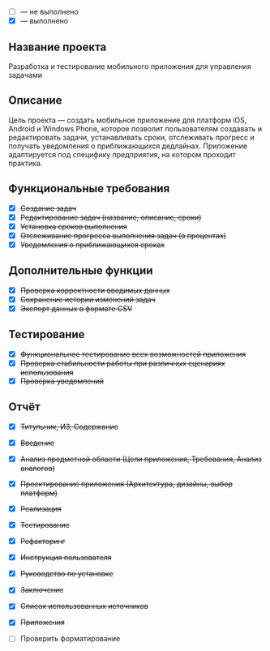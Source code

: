 
* [ ] — не выполнено
* [x] — выполнено

## Название проекта

Разработка и тестирование мобильного приложения для управления задачами

## Описание

Цель проекта — создать мобильное приложение для платформ iOS, Android и Windows Phone, которое позволит пользователям создавать и редактировать задачи, устанавливать сроки, отслеживать прогресс и получать уведомления о приближающихся дедлайнах. Приложение адаптируется под специфику предприятия, на котором проходит практика.

## Функциональные требования

* [x] ~~Создание задач~~
* [x] ~~Редактирование задач (название, описание, сроки)~~
* [x] ~~Установка сроков выполнения~~
* [x] ~~Отслеживание прогресса выполнения задач (в процентах)~~
* [x] ~~Уведомления о приближающихся сроках~~

## Дополнительные функции

* [x] ~~Проверка корректности вводимых данных~~
* [x] ~~Сохранение истории изменений задач~~
* [x] ~~Экспорт данных в формате CSV~~

## Тестирование

* [x] ~~Функциональное тестирование всех возможностей приложения~~
* [x] ~~Проверка стабильности работы при различных сценариях использования~~
* [x] ~~Проверка уведомлений~~

## Отчёт

* [x] ~~Титульник, ИЗ, Содержание~~
* [x] ~~Введение~~
* [x] ~~Анализ предметной области (Цели приложения, Требования, Анализ аналогов)~~
* [x] ~~Проектирование приложения (Архитектура, дизайны, выбор платформ)~~
* [x] ~~Реализация~~
* [x] ~~Тестирование~~
* [x] ~~Рефакторинг~~
* [x] ~~Инструкция пользователя~~
* [x] ~~Руководство по установке~~
* [x] ~~Заключение~~
* [x] ~~Список использованных источников~~
* [x] ~~Приложения~~
* [ ] Проверить форматирование



